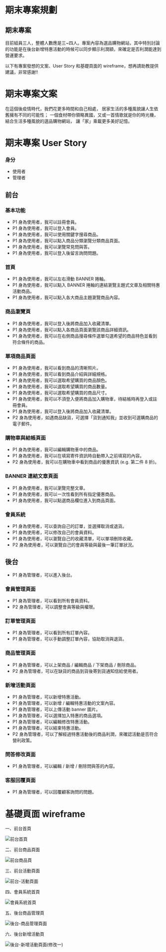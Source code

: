 # 期末專案規劃



## 期末專案

目前組員三人，整體人數應是三~四人。專案內容為選品購物網站，其中特別討論的功能是在後台新增特惠活動的時候可以同步顯示利潤額，來確定是否利潤能達到營運要求。

以下有專案發想的文案、User Story 和基礎頁面的 wireframe，想再請助教提供建議，非常感謝!!



# 期末專案文案

在這個後疫情時代，我們花更多時間和自己相處，
居家生活的多種風貌讓人生依舊擁有不同的可能性；
一個食材帶你領略異國，又或一首情歌就是你的時光機，
結合生活多種風貌的選品購物網站，
讓「家」乘載更多美好記憶。



# 期末專案 User Story

### 身分

* 使用者
* 管理者



## 前台

### 基本功能
* P1 身為使用者，我可以註冊會員。
* P1 身為使用者，我可以登入會員。
* P1 身為使用者，我可以使用關鍵字搜尋商品。
* P1 身為使用者，我可以點入商品分類瀏覽分類商品頁面。
* P1 身為使用者，我可以瀏覽常見問與答。
* P1 身為使用者，我可以登入後留言詢問問題。

### 首頁
* P1 身為使用者，我可以左右滑動 BANNER 捲軸。
* P1 身為使用者，我可以點入 BANNER 捲軸的連結瀏覽主題式文章及相關特惠活動商品。
* P1 身為使用者，我可以點入各大商品主題瀏覽商品內容。

### 商品瀏覽頁
* P1 身為使用者，我可以登入後將商品加入收藏清單。
* P1 身為使用者，我可以點入各商品頁面瀏覽該商品詳細資訊。
* P1 身為使用者，我可以在右側商品搜尋條件選單勾選希望的商品特色並看到符合條件的商品。

### 單項商品頁面
* P1 身為使用者，我可以看到商品的清晰照片。
* P1 身為使用者，我可以看到商品介紹與詳細規格。
* P1 身為使用者，我可以選取希望購買的商品顏色。
* P1 身為使用者，我可以選取希望購買的商品數量。
* P1 身為使用者，我可以選取希望購買的商品尺寸。
* P1 身為使用者，我可以不須登入便將商品加入購物車，待結帳時再登入或註冊會員。
* P1 身為使用者，我可以登入後將商品加入收藏清單。
* P2 身為使用者，如遇商品缺貨，可選擇「貨到通知我」並收到可選購商品的電子郵件。

### 購物車與結帳頁面
* P1 身為使用者，我可以編輯購物車中的商品。
* P1 身為使用者，我可以在填寫寄件資訊時自動帶入之前填寫的內容。
* P2 身為使用者，我可以在購物車中看到商品的優惠資訊 (e.g. 第二件 8 折)。

### BANNER 連結文章頁面
* P1 身為使用者，我可以瀏覽完整文章。
* P1 身為使用者，我可以一次性看到所有指定優惠商品。
* P1 身為使用者，我可以點選商品欄位進入到商品頁面。

### 會員系統
* P1 身為使用者，可以查詢自己的訂單，並選擇取消或退貨。
* P1 身為使用者，可以修改自己的會員資料。
* P1 身為使用者，可以瀏覽自己的收藏清單，可以單項刪除收藏。
* P2 身為使用者，可以瀏覽自己的會員等級與最後一筆訂單狀況。



## 後台

* P1 身為管理者，可以進入後台。

### 會員管理頁面
* P1 身為管理者，可以看到所有會員資料。
* P2 身為管理者，可以調整會員等級與權限。

### 訂單管理頁面
* P1 身為管理者，可以看到所有訂單內容。
* P1 身為管理者，可以手動調整訂單內容，協助取消與退貨。

### 商品管理頁面
* P1 身為管理者，可以上架商品 / 編輯商品 / 下架商品 / 刪除商品。
* P2 身為管理者，可以在缺貨的商品到貨後寄到貨通知信給使用者。

### 新增活動頁面
* P1 身為管理者，可以新增特惠活動。
* P1 身為管理者，可以新增 / 編輯特惠活動的文案內容。
* P1 身為管理者，可以上傳活動 banner 圖片。
* P1 身為管理者，可以選擇加入特惠的商品選項。
* P1 身為管理者，可以編輯修改特惠活動。
* P1 身為管理者，可以結束特惠活動。
* P2 身為管理者，可以了解經過特惠活動後的商品利潤，來確認活動是否符合營利政策。

### 問答修改頁面
* P1 身為管理者，可以編輯 / 新增 / 刪除問與答的內容。

### 客服回覆頁面
* P1 身為管理者，可以回覆顧客詢問的問題。





# 基礎頁面 wireframe

一、前台首頁

![前台首頁](C:\Users\mumu892101\Desktop\lidemy\week19\前台首頁.png)



二、前台商品頁面

![前台商品頁](C:\Users\mumu892101\Desktop\lidemy\week19\前台商品頁.png)



三、前台活動頁面

![前台-活動頁面](C:\Users\mumu892101\Desktop\lidemy\week19\前台-活動頁面.png)



四、會員系統首頁

![會員系統首頁](C:\Users\mumu892101\Desktop\lidemy\week19\會員系統首頁.png)



五、後台商品管理頁

![後台-商品管理頁面](C:\Users\mumu892101\Desktop\lidemy\week19\後台-商品管理頁面.png)



六、後台新增活動頁

![後台-新增活動頁面(修改一)](C:\Users\mumu892101\Desktop\lidemy\week19\後台-新增活動頁面(修改一).png)

